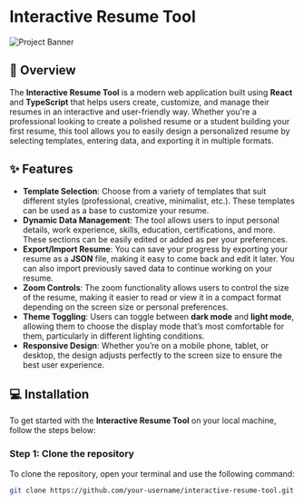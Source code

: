 # Interactive Resume Tool

![Project Banner](resume.banner)

## 🚀 Overview

The **Interactive Resume Tool** is a modern web application built using **React** and **TypeScript** that helps users create, customize, and manage their resumes in an interactive and user-friendly way. Whether you're a professional looking to create a polished resume or a student building your first resume, this tool allows you to easily design a personalized resume by selecting templates, entering data, and exporting it in multiple formats.

## ✨ Features

- **Template Selection**: Choose from a variety of templates that suit different styles (professional, creative, minimalist, etc.). These templates can be used as a base to customize your resume.
- **Dynamic Data Management**: The tool allows users to input personal details, work experience, skills, education, certifications, and more. These sections can be easily edited or added as per your preferences.
- **Export/Import Resume**: You can save your progress by exporting your resume as a **JSON** file, making it easy to come back and edit it later. You can also import previously saved data to continue working on your resume.
- **Zoom Controls**: The zoom functionality allows users to control the size of the resume, making it easier to read or view it in a compact format depending on the screen size or personal preferences.
- **Theme Toggling**: Users can toggle between **dark mode** and **light mode**, allowing them to choose the display mode that’s most comfortable for them, particularly in different lighting conditions.
- **Responsive Design**: Whether you’re on a mobile phone, tablet, or desktop, the design adjusts perfectly to the screen size to ensure the best user experience.

## 💻 Installation

To get started with the **Interactive Resume Tool** on your local machine, follow the steps below:

### Step 1: Clone the repository
To clone the repository, open your terminal and use the following command:

```bash
git clone https://github.com/your-username/interactive-resume-tool.git
